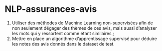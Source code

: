 # NLP-assurances-avis

1. Utiliser des méthodes de Machine Learning non-supervisées afin de non seulement
dégager des thèmes de ces avis, mais aussi d’analyser les mots qui y ressortent
comme étant similaires ;  
2. Mettre en place un algorithme d’apprentissage supervisé pour déduire les notes
des avis donnés dans le dataset de test.
